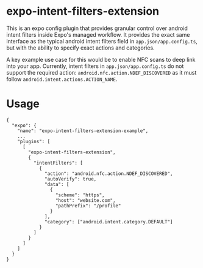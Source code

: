 # expo-intent-filters-extension

This is an expo config plugin that provides granular control over android intent filters inside Expo's managed workflow.
It provides the exact same interface as the typical android intent filters field in `app.json/app.config.ts`, but with the ability
to specify exact actions and categories.

A key example use case for this would be to enable NFC scans to deep link into your app.
Currently, intent filters in `app.json/app.config.ts` do not support the required action: `android.nfc.action.NDEF_DISCOVERED`
as it must follow `android.intent.actions.ACTION_NAME`. 

# Usage
```
{
  "expo": {
    "name": "expo-intent-filters-extension-example",
    ...
    "plugins": [
      [
        "expo-intent-filters-extension",
        {
          "intentFilters": [
            {
              "action": "android.nfc.action.NDEF_DISCOVERED",
              "autoVerify": true,
              "data": [
                {
                  "scheme": "https",
                  "host": "website.com",
                  "pathPrefix": "/profile"
                }
              ],
              "category": ["android.intent.category.DEFAULT"]
            }
          ]
        }
      ]
    ]
  }
}
```
